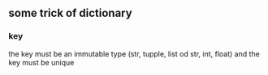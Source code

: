 ## some trick of dictionary

### key

the key must be an immutable type (str, tupple, list od str, int, float) and the key must be unique
